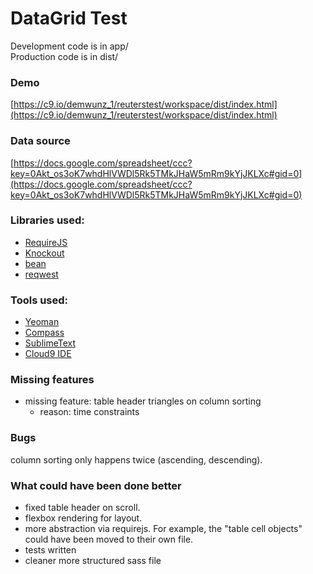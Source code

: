 # DataGrid Test

Development code is in app/  
Production code is in dist/

### Demo

[https://c9.io/demwunz_1/reuterstest/workspace/dist/index.html](https://c9.io/demwunz_1/reuterstest/workspace/dist/index.html)

### Data source

[https://docs.google.com/spreadsheet/ccc?key=0Akt_os3oK7whdHlVWDl5Rk5TMkJHaW5mRm9kYjJKLXc#gid=0](https://docs.google.com/spreadsheet/ccc?key=0Akt_os3oK7whdHlVWDl5Rk5TMkJHaW5mRm9kYjJKLXc#gid=0)

### Libraries used:

- [RequireJS](http://www.requirejs.org/)
- [Knockout](http://knockoutjs.com/)
- [bean](https://github.com/fat/bean)
- [reqwest](https://github.com/ded/reqwest)

### Tools used:

- [Yeoman](http://yeoman.io/)
- [Compass](http://compass-style.org/)
- [SublimeText](http://www.sublimetext.com/3)
- [Cloud9 IDE](https://c9.io/demwunz_1/reuterstest)

### Missing features

- missing feature: table header triangles on column sorting  
 	- reason: time constraints

### Bugs

column sorting only happens twice (ascending, descending).

### What could have been done better 

- fixed table header on scroll. 
- flexbox rendering for layout.
- more abstraction via requirejs. For example, the "table cell objects" could have been moved to their own file.
- tests written
- cleaner more structured sass file